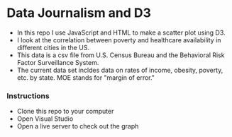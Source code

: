 # Data Journalism and D3

* In this repo I use JavaScript and HTML to make a scatter plot using D3.
* I look at the correlation between poverty and healthcare availability in different cities in the US.
* This data is a csv file from U.S. Census Bureau and the Behavioral Risk Factor Surveillance System.
* The current data set incldes data on rates of income, obesity, poverty, etc. by state. MOE stands for "margin of error."

### Instructions
* Clone this repo to your computer 
* Open Visual Studio
* Open a live server to check out the graph
